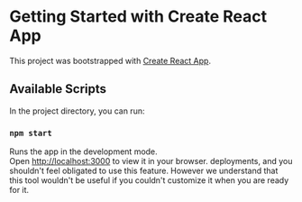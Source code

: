 # Getting Started with Create React App

This project was bootstrapped with [Create React App](https://github.com/facebook/create-react-app).

## Available Scripts

In the project directory, you can run:

### `npm start`

Runs the app in the development mode.\
Open [http://localhost:3000](http://localhost:3000) to view it in your browser.
deployments, and you shouldn't feel obligated to use this feature. However we understand that this tool wouldn't be useful if you couldn't customize it when you are ready for it.

